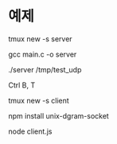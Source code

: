 # 예제
tmux new -s server

gcc main.c -o server

./server /tmp/test_udp

Ctrl B, T

tmux new -s client

npm install unix-dgram-socket

node client.js
